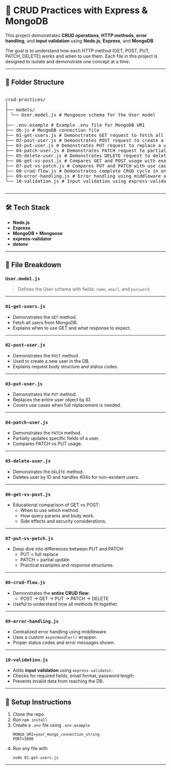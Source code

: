 # 🧠 CRUD Practices with Express & MongoDB

This project demonstrates **CRUD operations**, **HTTP methods**, **error handling**, and **input validation** using **Node.js**, **Express**, and **MongoDB**.

The goal is to understand how each HTTP method (GET, POST, PUT, PATCH, DELETE) works and when to use them. Each file in this project is designed to isolate and demonstrate one concept at a time.

---

## 📁 Folder Structure

<pre>
  
crud-practices/
│
├── models/
│ └── User.model.js # Mongoose schema for the User model
│
├── .env.example # Example .env file for MongoDB URI
├── db.js # MongoDB connection file
├── 01-get-users.js # Demonstrates GET request to fetch all users
├── 02-post-user.js # Demonstrates POST request to create a user
├── 03-put-user.js # Demonstrates PUT request to replace a user
├── 04-patch-user.js # Demonstrates PATCH request to partially update
├── 05-delete-user.js # Demonstrates DELETE request to delete a user
├── 06-get-vs-post.js # Compares GET and POST usage with examples
├── 07-put-vs-patch.js # Compares PUT and PATCH with use cases
├── 08-crud-flow.js # Demonstrates complete CRUD cycle in one file
├── 09-error-handling.js # Error handling using middleware and async wrapper
└── 10-validation.js # Input validation using express-validator

</pre>

---
## 🛠 Tech Stack

- **Node.js**
- **Express**
- **MongoDB + Mongoose**
- **express-validator**
- **dotenv**

---

## 📄 File Breakdown

### `User.model.js`
> Defines the User schema with fields: `name`, `email`, and `password`.

---

### `01-get-users.js`
- Demonstrates the `GET` method.
- Fetch all users from MongoDB.
- Explains when to use GET and what response to expect.

---

### `02-post-user.js`
- Demonstrates the `POST` method.
- Used to create a new user in the DB.
- Explains request body structure and status codes.

---

### `03-put-user.js`
- Demonstrates the `PUT` method.
- Replaces the entire user object by ID.
- Covers use cases when full replacement is needed.

---

### `04-patch-user.js`
- Demonstrates the `PATCH` method.
- Partially updates specific fields of a user.
- Compares PATCH vs PUT usage.

---

### `05-delete-user.js`
- Demonstrates the `DELETE` method.
- Deletes user by ID and handles 404s for non-existent users.

---

### `06-get-vs-post.js`
- Educational comparison of GET vs POST:
  - When to use which method.
  - How query params and body work.
  - Side effects and security considerations.

---

### `07-put-vs-patch.js`
- Deep dive into differences between PUT and PATCH:
  - PUT = full replace
  - PATCH = partial update
  - Practical examples and response structures.

---

### `08-crud-flow.js`
- Demonstrates the **entire CRUD flow**:
  - POST → GET → PUT → PATCH → DELETE
- Useful to understand how all methods fit together.

---

### `09-error-handling.js`
- Centralized error handling using middleware.
- Uses a custom `asyncHandler()` wrapper.
- Proper status codes and error messages shown.

---

### `10-validation.js`
- Adds **input validation** using `express-validator`.
- Checks for required fields, email format, password length.
- Prevents invalid data from reaching the DB.

---

## 🔧 Setup Instructions

1. Clone the repo
2. Run `npm install`
3. Create a `.env` file using `.env.example`
   ```env
   MONGO_URI=your_mongo_connection_string
   PORT=3000
   ```
4. Run any file with
   ```
   node 01-get-users.js
   ```

---
